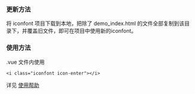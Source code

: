 ### 更新方法

将 iconfont 项目下载到本地，把除了 demo_index.html 的文件全部复制到该目录下，并覆盖旧文件，即可在项目中使用新的iconfont。

### 使用方法

.vue 文件内使用

```
<i class="iconfont icon-enter"></i>
```

详见 [使用帮助](https://www.iconfont.cn/help/detail?spm=a313x.7781069.1998910419.d8cf4382a&helptype=code)
